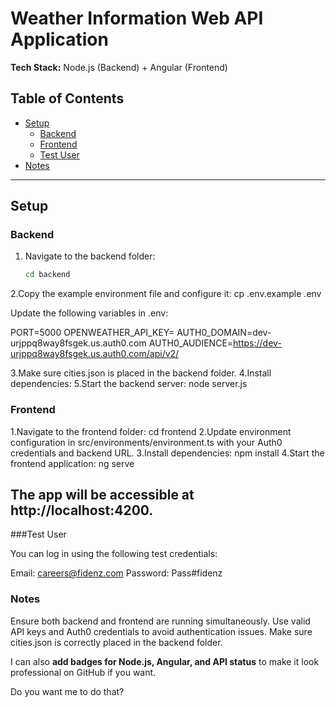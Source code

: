 # Weather Information Web API Application
**Tech Stack:** Node.js (Backend) + Angular (Frontend)

## Table of Contents
- [Setup](#setup)
  - [Backend](#backend)
  - [Frontend](#frontend)
  - [Test User](#test-user)
- [Notes](#notes)

---

## Setup

### Backend

1. Navigate to the backend folder:
   ```bash
   cd backend
2.Copy the example environment file and configure it:
   cp .env.example .env

   Update the following variables in .env:

   PORT=5000
   OPENWEATHER_API_KEY=<Your OpenWeather API Key>
   AUTH0_DOMAIN=dev-urjppq8way8fsgek.us.auth0.com
   AUTH0_AUDIENCE=https://dev-urjppq8way8fsgek.us.auth0.com/api/v2/

3.Make sure cities.json is placed in the backend folder.
4.Install dependencies:
5.Start the backend server:
   node server.js

### Frontend

1.Navigate to the frontend folder:
   cd frontend
2.Update environment configuration in src/environments/environment.ts with your Auth0 credentials and backend URL.
3.Install dependencies:
   npm install
4.Start the frontend application:
   ng serve
## The app will be accessible at http://localhost:4200.

###Test User

You can log in using the following test credentials:

Email: careers@fidenz.com 
Password: Pass#fidenz

### Notes

   Ensure both backend and frontend are running simultaneously.
   Use valid API keys and Auth0 credentials to avoid authentication issues.
   Make sure cities.json is correctly placed in the backend folder.


I can also **add badges for Node.js, Angular, and API status** to make it look professional on GitHub if you want.  

Do you want me to do that?
